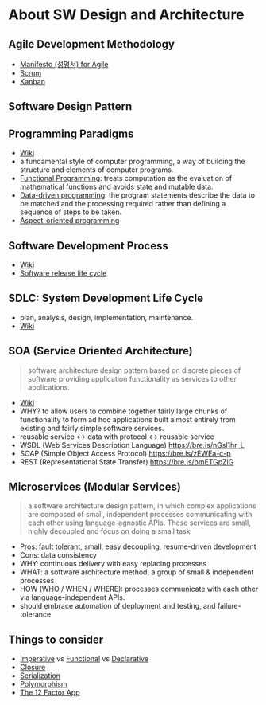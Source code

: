 # About SW Design and Architecture

## Agile Development Methodology

- [Manifesto (성명서) for Agile](https://agilemanifesto.org/)
- [Scrum](https://bre.is/KK703Ktdr)
- [Kanban](https://bre.is/yNFi0uq6N)

## Software Design Pattern

## Programming Paradigms

- [Wiki](https://bre.is/fT73yFJo3)
- a fundamental style of computer programming, a way of building the structure and elements of computer programs.
- [Functional Programming](https://bre.is/4iR1e7poQ): treats computation as the evaluation of mathematical functions and avoids state and mutable data.
- [Data-driven programming](https://bre.is/EcuAALadI): the program statements describe the data to be matched and the processing required rather than defining a sequence of steps to be taken.
- [Aspect-oriented programming](https://bre.is/PjeYXlRoW)

## Software Development Process

- [Wiki](https://t.ly/GkE69)
- [Software release life cycle](http://goo.gl/YsHW)

## SDLC: System Development Life Cycle

- plan, analysis, design, implementation, maintenance.
- [Wiki](https://t.ly/JZ8bv)

## SOA (Service Oriented Architecture)

> software architecture design pattern based on discrete pieces of software providing application functionality as services to other applications.

- [Wiki](https://bre.is/q3GH59Mg5)
- WHY? to allow users to combine together fairly large chunks of functionality to form ad hoc applications built almost entirely from existing and fairly simple software services.
- reusable service <-> data with protocol <-> reusable service
- WSDL (Web Services Description Language) https://bre.is/nGsl1hr_L
- SOAP (Simple Object Access Protocol) https://bre.is/zEWEa-c-p
- REST (Representational State Transfer) https://bre.is/omETGpZlG

## Microservices (Modular Services)

> a software architecture design pattern, in which complex applications are composed of small, independent processes communicating with each other using language-agnostic APIs. These services are small, highly decoupled and focus on doing a small task

- Pros: fault tolerant, small, easy decoupling, resume-driven development
- Cons: data consistency
- WHY: continuous delivery with easy replacing processes
- WHAT: a software architecture method, a group of small & independent processes
- HOW (WHO / WHEN / WHERE): processes communicate with each other via language-independent APIs.
- should embrace automation of deployment and testing, and failure-tolerance

## Things to consider

- [Imperative](https://bre.is/ixdwVtnhj) vs [Functional](https://bre.is/qpS9VbOd-) vs [Declarative](https://bre.is/WZzH0qEUq)
- [Closure](https://bre.is/E41T5H56X)
- [Serialization](https://bre.is/fCvunRuRW)
- [Polymorphism](https://bre.is/La88yb5th)
- [The 12 Factor App](https://12factor.net/ )
